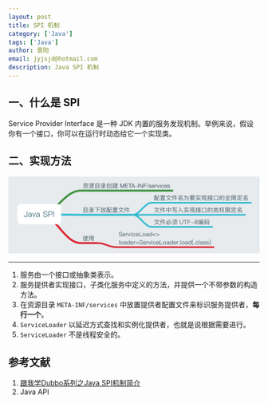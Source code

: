 ```yaml
---
layout: post
title: SPI 机制
category: ['Java']
tags: ['Java']
author: 景阳
email: jyjsjd@hotmail.com
description: Java SPI 机制
---
```


## 一、什么是 SPI
Service Provider Interface 是一种 JDK 内置的服务发现机制。举例来说，假设你有一个接口，你可以在运行时动态给它一个实现类。

## 二、实现方法
![spi.png](/assets/img/spi.png)

---

1. 服务由一个接口或抽象类表示。
2. 服务提供者实现接口，子类化服务中定义的方法，并提供一个不带参数的构造方法。
3. 在资源目录 `META-INF/services` 中放置提供者配置文件来标识服务提供者，**每行一个**。
4. `ServiceLoader` 以延迟方式查找和实例化提供者，也就是说根据需要进行。
5. `ServiceLoader` 不是线程安全的。

## 参考文献
1. [跟我学Dubbo系列之Java SPI机制简介](http://www.jianshu.com/p/46aa69643c97)
2. Java API
